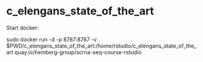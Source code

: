# c_elengans_state_of_the_art

Start docker:

sudo docker run -d -p 8787:8787 -v $PWD/c_elengans_state_of_the_art:/home/rstudio/c_elengans_state_of_the_art quay.io/hemberg-group/scrna-seq-course-rstudio 
